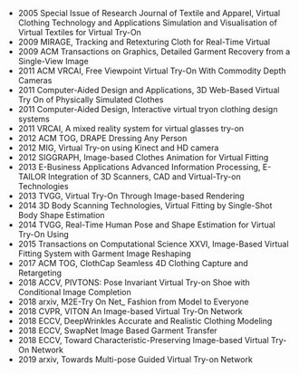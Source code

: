 + 2005 Special Issue of Research Journal of Textile and Apparel, Virtual Clothing Technology and Applications Simulation and Visualisation of Virtual Textiles for Virtual Try-On
+ 2009 MIRAGE, Tracking and Retexturing Cloth for Real-Time Virtual
+ 2009 ACM Transactions on Graphics, Detailed Garment Recovery from a Single-View Image
+ 2011 ACM VRCAI, Free Viewpoint Virtual Try-On With Commodity Depth Cameras
+ 2011 Computer-Aided Design and Applications, 3D Web-Based Virtual Try On of Physically Simulated Clothes
+ 2011 Computer-Aided Design, Interactive virtual tryon clothing design systems
+ 2011 VRCAI, A mixed reality system for virtual glasses try-on
+ 2012 ACM TOG, DRAPE Dressing Any Person
+ 2012 MIG, Virtual Try-on using Kinect and HD camera
+ 2012 SIGGRAPH, Image-based Clothes Animation for Virtual Fitting
+ 2013 E-Business Applications Advanced Information Processing, E-TAILOR Integration of 3D Scanners, CAD and Virtual-Try-on Technologies
+ 2013 TVGG, Virtual Try-On Through Image-based Rendering
+ 2014 3D Body Scanning Technologies, Virtual Fitting by Single-Shot Body Shape Estimation
+ 2014 TVGG, Real-Time Human Pose and Shape Estimation for Virtual Try-On Using
+ 2015 Transactions on Computational Science XXVI, Image-Based Virtual Fitting System with Garment Image Reshaping
+ 2017 ACM TOG, ClothCap Seamless 4D Clothing Capture and Retargeting
+ 2018 ACCV, PIVTONS: Pose Invariant Virtual Try-on Shoe with Conditional Image Completion
+ 2018 arxiv, M2E-Try On Net_ Fashion from Model to Everyone
+ 2018 CVPR, VITON An Image-based Virtual Try-On Network
+ 2018 ECCV, DeepWrinkles Accurate and Realistic Clothing Modeling
+ 2018 ECCV, SwapNet Image Based Garment Transfer
+ 2018 ECCV, Toward Characteristic-Preserving Image-based Virtual Try-On Network
+ 2019 arxiv, Towards Multi-pose Guided Virtual Try-on Network
